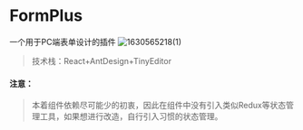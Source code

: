# FormPlus
一个用于PC端表单设计的插件
![1630565218(1)](https://user-images.githubusercontent.com/32703528/131796215-894f22a5-6ddb-4d2d-afb3-aefa8fdcd922.jpg)

> 技术栈：React+AntDesign+TinyEditor

#### 注意：

> 本着组件依赖尽可能少的初衷，因此在组件中没有引入类似Redux等状态管理工具，如果想进行改造，自行引入习惯的状态管理。

